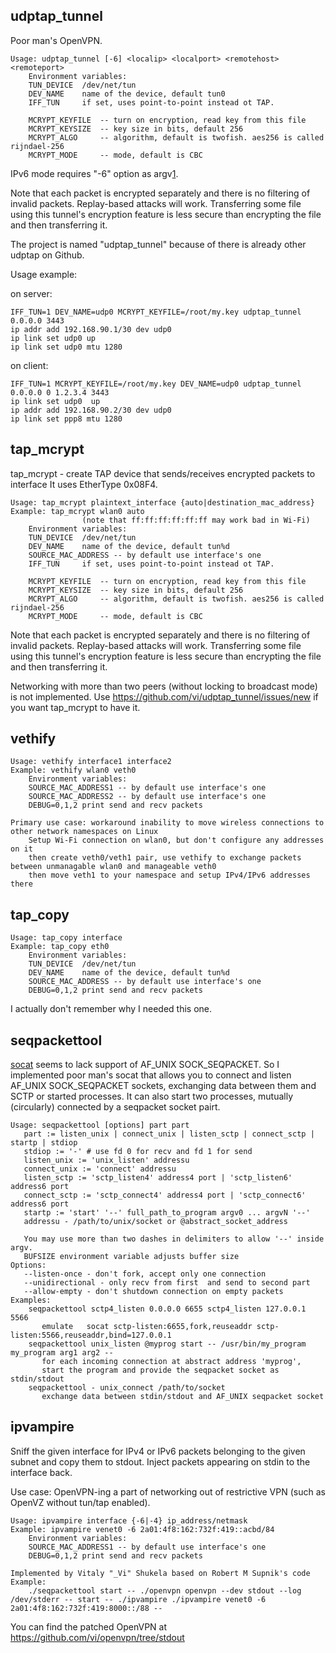 udptap_tunnel
---

Poor man's OpenVPN.

```
Usage: udptap_tunnel [-6] <localip> <localport> <remotehost> <remoteport>
    Environment variables:
    TUN_DEVICE  /dev/net/tun
    DEV_NAME    name of the device, default tun0
    IFF_TUN     if set, uses point-to-point instead ot TAP.
    
    MCRYPT_KEYFILE  -- turn on encryption, read key from this file
    MCRYPT_KEYSIZE  -- key size in bits, default 256
    MCRYPT_ALGO     -- algorithm, default is twofish. aes256 is called rijndael-256
    MCRYPT_MODE     -- mode, default is CBC
```

IPv6 mode requires "-6" option as argv[1].


Note that each packet is encrypted separately and there is no filtering of invalid packets. Replay-based attacks will work.
Transferring some file using this tunnel's encryption feature is less secure than encrypting the file and then transferring it.

The project is named "udptap_tunnel" because of there is already other udptap on Github.

Usage example:

on server:

    IFF_TUN=1 DEV_NAME=udp0 MCRYPT_KEYFILE=/root/my.key udptap_tunnel 0.0.0.0 3443
    ip addr add 192.168.90.1/30 dev udp0
    ip link set udp0 up
    ip link set udp0 mtu 1280

on client:

    IFF_TUN=1 MCRYPT_KEYFILE=/root/my.key DEV_NAME=udp0 udptap_tunnel 0.0.0.0 0 1.2.3.4 3443
    ip link set udp0  up
    ip addr add 192.168.90.2/30 dev udp0
    ip link set ppp8 mtu 1280


tap_mcrypt
---

tap_mcrypt - create TAP device that sends/receives encrypted packets to interface
It uses EtherType 0x08F4.

```
Usage: tap_mcrypt plaintext_interface {auto|destination_mac_address}
Example: tap_mcrypt wlan0 auto
                (note that ff:ff:ff:ff:ff:ff may work bad in Wi-Fi)
    Environment variables:
    TUN_DEVICE  /dev/net/tun
    DEV_NAME    name of the device, default tun%d
    SOURCE_MAC_ADDRESS -- by default use interface's one
    IFF_TUN     if set, uses point-to-point instead ot TAP.
    
    MCRYPT_KEYFILE  -- turn on encryption, read key from this file
    MCRYPT_KEYSIZE  -- key size in bits, default 256
    MCRYPT_ALGO     -- algorithm, default is twofish. aes256 is called rijndael-256
    MCRYPT_MODE     -- mode, default is CBC
```


Note that each packet is encrypted separately and there is no filtering of invalid packets. Replay-based attacks will work.
Transferring some file using this tunnel's encryption feature is less secure than encrypting the file and then transferring it.

Networking with more than two peers (without locking to broadcast mode) is not implemented. 
Use https://github.com/vi/udptap_tunnel/issues/new if you want tap_mcrypt to have it.

vethify
---
```
Usage: vethify interface1 interface2
Example: vethify wlan0 veth0
    Environment variables:
    SOURCE_MAC_ADDRESS1 -- by default use interface's one
    SOURCE_MAC_ADDRESS2 -- by default use interface's one
    DEBUG=0,1,2 print send and recv packets
    
Primary use case: workaround inability to move wireless connections to other network namespaces on Linux
    Setup Wi-Fi connection on wlan0, but don't configure any addresses on it
    then create veth0/veth1 pair, use vethify to exchange packets between unmanagable wlan0 and manageable veth0
    then move veth1 to your namespace and setup IPv4/IPv6 addresses there
```

tap_copy
---
```
Usage: tap_copy interface
Example: tap_copy eth0
    Environment variables:
    TUN_DEVICE  /dev/net/tun
    DEV_NAME    name of the device, default tun%d
    SOURCE_MAC_ADDRESS -- by default use interface's one
    DEBUG=0,1,2 print send and recv packets
```

I actually don't remember why I needed this one.


seqpackettool
---

[socat][1] seems to lack support of AF_UNIX SOCK_SEQPACKET. So I implemented poor man's socat that allows you to connect and listen AF_UNIX SOCK_SEQPACKET sockets, exchanging data between them and SCTP or started processes. It can also start two processes, mutually (circularly) connected by a seqpacket socket pairt.

```
Usage: seqpackettool [options] part part
   part := listen_unix | connect_unix | listen_sctp | connect_sctp | startp | stdiop
   stdiop := '-' # use fd 0 for recv and fd 1 for send
   listen_unix := 'unix_listen' addressu
   connect_unix := 'connect' addressu
   listen_sctp := 'sctp_listen4' address4 port | 'sctp_listen6' address6 port
   connect_sctp := 'sctp_connect4' address4 port | 'sctp_connect6' address6 port
   startp := 'start' '--' full_path_to_program argv0 ... argvN '--'
   addressu - /path/to/unix/socket or @abstract_socket_address
   
   You may use more than two dashes in delimiters to allow '--' inside argv.
   BUFSIZE environment variable adjusts buffer size
Options:
   --listen-once - don't fork, accept only one connection
   --unidirectional - only recv from first  and send to second part
   --allow-empty - don't shutdown connection on empty packets
Examples:
    seqpackettool sctp4_listen 0.0.0.0 6655 sctp4_listen 127.0.0.1 5566
       emulate   socat sctp-listen:6655,fork,reuseaddr sctp-listen:5566,reuseaddr,bind=127.0.0.1
    seqpackettool unix_listen @myprog start -- /usr/bin/my_program my_program arg1 arg2 --
       for each incoming connection at abstract address 'myprog',
       start the program and provide the seqpacket socket as stdin/stdout
    seqpackettool - unix_connect /path/to/socket
       exchange data between stdin/stdout and AF_UNIX seqpacket socket
```
[1]:http://www.dest-unreach.org/socat/

ipvampire
---

Sniff the given interface for IPv4 or IPv6 packets belonging to the given subnet and copy them to stdout.
Inject packets appearing on stdin to the interface back.

Use case: OpenVPN-ing a part of networking out of restrictive VPN (such as OpenVZ without tun/tap enabled).

```
Usage: ipvampire interface {-6|-4} ip_address/netmask
Example: ipvampire venet0 -6 2a01:4f8:162:732f:419::acbd/84
    Environment variables:
    SOURCE_MAC_ADDRESS1 -- by default use interface's one
    DEBUG=0,1,2 print send and recv packets
    
Implemented by Vitaly "_Vi" Shukela based on Robert M Supnik's code
Example:
    ./seqpackettool start -- ./openvpn openvpn --dev stdout --log /dev/stderr -- start -- ./ipvampire ./ipvampire venet0 -6 2a01:4f8:162:732f:419:8000::/88 --
```

You can find the patched OpenVPN at https://github.com/vi/openvpn/tree/stdout

